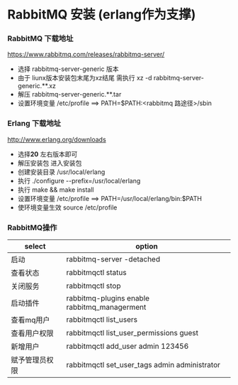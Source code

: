 # RabbitMQ 安装  (erlang作为支撑)

### RabbitMQ 下载地址

 https://www.rabbitmq.com/releases/rabbitmq-server/ 

- 选择  rabbitmq-server-generic 版本
- 由于 liunx版本安装包末尾为xz结尾 需执行  xz -d  rabbitmq-server-generic.**.xz 
- 解压 rabbitmq-server-generic.**.tar  
- 设置环境变量  /etc/profile  ==>  PATH=$PATH:<rabbitmq 路途径>/sbin

### Erlang 下载地址

 http://www.erlang.org/downloads 

- 选择**20** 左右版本即可
- 解压安装包  进入安装包
- 创建安装目录  /usr/local/erlang
- 执行   ./configure --prefix=/usr/local/erlang   
- 执行  make && make install
- 设置环境变量  /etc/profile ==>  PATH=/usr/local/erlang/bin:$PATH
- 使环境变量生效  source /etc/profile

### RabbitMQ操作

| select         | option                                        |
| -------------- | --------------------------------------------- |
| 启动           | rabbitmq-server  -detached                    |
| 查看状态       | rabbitmqctl  status                           |
| 关闭服务       | rabbitmqctl stop                              |
| 启动插件       | rabbitmq-plugins enable rabbitmq_managerment  |
| 查看mq用户     | rabbitmqctl list_users                        |
| 查看用户权限   | rabbitmqctl list_user_permissions guest       |
| 新增用户       | rabbitmqctl add_user admin 123456             |
| 赋予管理员权限 | rabbitmqctl set_user_tags admin administrator |


